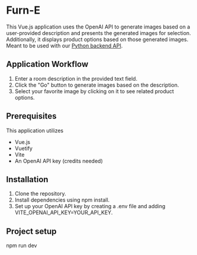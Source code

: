 # Furn-E
This Vue.js application uses the OpenAI API to generate images based on a user-provided description and presents the generated images for selection. Additionally, it displays product options based on those generated images. Meant to be used with our [Python backend API](https://github.com/TeamZombies/furne_backend_api).

## Application Workflow

1. Enter a room description in the provided text field.
2. Click the "Go" button to generate images based on the description.
3. Select your favorite image by clicking on it to see related product options.

## Prerequisites

This application utilizes

* Vue.js
* Vuetify
* Vite
* An OpenAI API key (credits needed)

## Installation
1. Clone the repository.
2. Install dependencies using npm install.
3. Set up your OpenAI API key by creating a .env file and adding VITE_OPENAI_API_KEY=YOUR_API_KEY.

## Project setup

npm run dev

